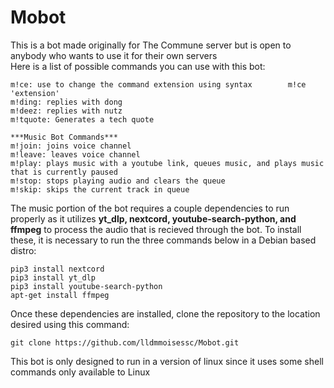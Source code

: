 # Mobot
This is a bot made originally for The Commune server but is open to anybody who wants to use it for their own servers <br />
Here is a list of possible commands you can use with this bot:
```
m!ce: use to change the command extension using syntax        m!ce 'extension'
m!ding: replies with dong
m!deez: replies with nutz
m!tquote: Generates a tech quote

***Music Bot Commands***
m!join: joins voice channel
m!leave: leaves voice channel
m!play: plays music with a youtube link, queues music, and plays music that is currently paused
m!stop: stops playing audio and clears the queue
m!skip: skips the current track in queue
```

The music portion of the bot requires a couple dependencies to run properly as it utilizes **yt_dlp, nextcord, youtube-search-python, and ffmpeg** to process the audio that is recieved through the bot. 
To install these, it is necessary to run the three commands below in a Debian based distro:
```
pip3 install nextcord
pip3 install yt_dlp
pip3 install youtube-search-python
apt-get install ffmpeg
```
Once these dependencies are installed, clone the repository to the location desired using this command:
```
git clone https://github.com/lldmmoisessc/Mobot.git
```
This bot is only designed to run in a version of linux since it uses some shell commands only available to Linux

